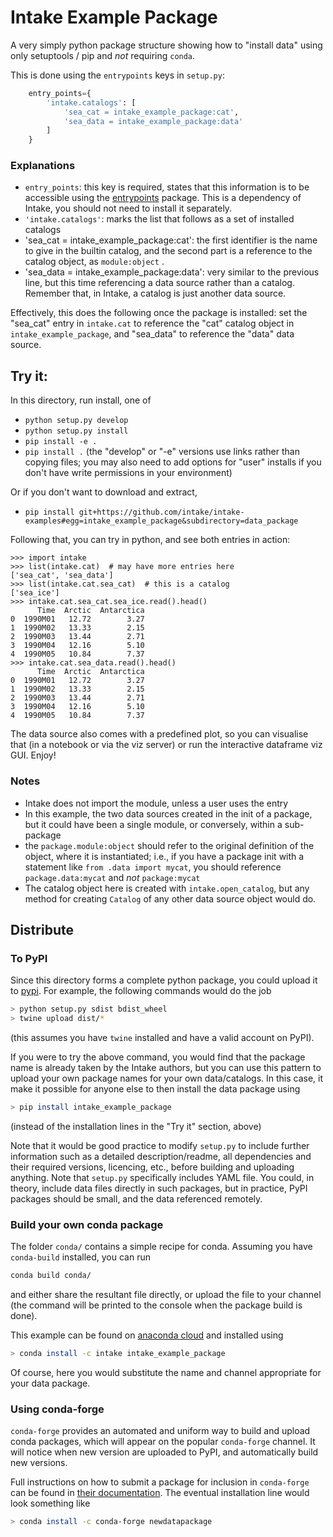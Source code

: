 # Intake Example Package

A very simply python package structure showing how to
"install data" using only setuptools / pip and
*not* requiring `conda`. 

This is done using the `entrypoints` keys in `setup.py`:

```python
    entry_points={
        'intake.catalogs': [
            'sea_cat = intake_example_package:cat',
            'sea_data = intake_example_package:data'
        ]
    }
```

### Explanations

- `entry_points`: this key is required, states that this
  information is to be accessible using the 
  [entrypoints](https://entrypoints.readthedocs.io/en/latest/)
  package. This is a dependency of Intake, you should not need
  to install it separately.
- `'intake.catalogs'`: marks the list that follows as a set of
  installed catalogs
- 'sea_cat = intake_example_package:cat': the first identifier is
  the name to give in the builtin catalog, and the second part is a reference to
  the catalog object, as `module:object` .
- 'sea_data = intake_example_package:data': very similar to the previous
  line, but this time referencing a data source rather than a catalog. Remember
  that, in Intake, a catalog is just another data source.

Effectively, this does the following once the package is installed: 
set the "sea_cat" entry in
`intake.cat` to reference the "cat" catalog object in `intake_example_package`,
and "sea_data" to reference the "data" data source.


## Try it:

In this directory, run install, one of
- `python setup.py develop`
- `python setup.py install`
- `pip install -e .`
- `pip install .`
(the "develop" or "-e" versions use links rather than copying files; you may also need to add
options for "user" installs if you don't have write permissions in your environment)

Or if you don't want to download and extract,
- `pip install git+https://github.com/intake/intake-examples#egg=intake_example_package&subdirectory=data_package`

Following that, you can try in python, and see both entries in action:
```
>>> import intake
>>> list(intake.cat)  # may have more entries here
['sea_cat', 'sea_data']
>>> list(intake.cat.sea_cat)  # this is a catalog
['sea_ice']
>>> intake.cat.sea_cat.sea_ice.read().head()
      Time  Arctic  Antarctica
0  1990M01   12.72        3.27
1  1990M02   13.33        2.15
2  1990M03   13.44        2.71
3  1990M04   12.16        5.10
4  1990M05   10.84        7.37
>>> intake.cat.sea_data.read().head()
      Time  Arctic  Antarctica
0  1990M01   12.72        3.27
1  1990M02   13.33        2.15
2  1990M03   13.44        2.71
3  1990M04   12.16        5.10
4  1990M05   10.84        7.37
```

The data source also comes with a predefined plot, so you can visualise that (in a notebook
or via the viz server) or run the interactive dataframe viz GUI. Enjoy!

### Notes

- Intake does not import the module, unless a user uses the entry
- In this example, the two data sources created in the init
  of a package, but it could have been a single module, or conversely,
  within a sub-package
- the `package.module:object` should refer to the original definition
  of the object, where it is instantiated; i.e., if you have a
  package init with a statement like `from .data import mycat`,
  you should reference `package.data:mycat` and *not* 
  `package:mycat`
- The catalog object here is created with `intake.open_catalog`,
  but any method for creating `Catalog` of any other data source object would do.

## Distribute

### To PyPI

Since this directory forms a complete python package, you could upload it to
[pypi](https://pypi.org/). For example, the following commands would do the
job

```bash
> python setup.py sdist bdist_wheel
> twine upload dist/*
```
(this assumes you have `twine` installed and have a valid account on PyPI).

If you were to try the above command, you would find that the package name is already taken
by the Intake authors, but you can use this pattern to upload your own package names
for your own data/catalogs. In this case, it make it possible for anyone else to then
install the data package using
```bash
> pip install intake_example_package
```
(instead of the installation lines in the "Try it" section, above)

Note that it would be good practice to modify `setup.py` to include further information
such as a detailed description/readme, all dependencies and their required versions,
licencing, etc., before building and uploading anything.
Note that `setup.py` specifically includes YAML file. You could, in theory,
include data files directly in such packages, but in practice, PyPI packages should be small,
and the data referenced remotely.

### Build your own conda package

The folder `conda/` contains a simple recipe for conda. Assuming you have `conda-build`
installed, you can run

```bash
conda build conda/
```

and either share the resultant file directly, or upload the file to your channel (the command
will be printed to the console when the package build is done).

This example can be found on [anaconda cloud](https://anaconda.org/intake/intake_example_package)
and installed using
```bash
> conda install -c intake intake_example_package
```

Of course, here you would substitute the name and channel appropriate for your data package.

### Using conda-forge

`conda-forge` provides an automated and uniform way to build and upload conda packages, which
will appear on the popular `conda-forge` channel. It will notice when new version are uploaded
to PyPI, and automatically build new versions.

Full instructions on how to submit a package for inclusion in `conda-forge` can be
found in [their documentation](https://conda-forge.org/docs/maintainer/adding_pkgs.html).
The eventual installation line would look something like

```bash
> conda install -c conda-forge newdatapackage
```

